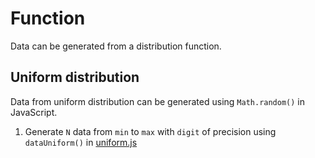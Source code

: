 # Function
Data can be generated from a distribution function.


## Uniform distribution
Data from uniform distribution can be generated using ``Math.random()`` in JavaScript.

1. Generate ``N`` data from ``min`` to ``max`` with ``digit`` of precision using ``dataUniform()`` in [uniform.js](uniform.js)